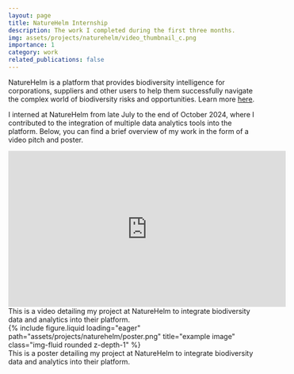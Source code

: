 ```yaml
---
layout: page
title: NatureHelm Internship
description: The work I completed during the first three months.
img: assets/projects/naturehelm/video_thumbnail_c.png
importance: 1
category: work
related_publications: false
---
```


NatureHelm is a platform that provides biodiversity intelligence for corporations, suppliers and other users to help them successfully navigate the complex world of biodiversity risks and opportunities. Learn more [here](https://www.naturehelm.com/).

I interned at NatureHelm from late July to the end of October 2024, where I contributed to the integration of multiple data analytics tools into the platform. Below, you can find a brief overview of my work in the form of a video pitch and poster.

<div style="text-align: center;">
  <iframe width="560" height="315" src="https://www.youtube.com/embed/khVBoDP5dvY?si=mpemHE4F822OAAxJ" title="YouTube video player" frameborder="0" allow="accelerometer; autoplay; clipboard-write; encrypted-media; gyroscope; picture-in-picture; web-share" referrerpolicy="strict-origin-when-cross-origin" allowfullscreen></iframe>
</div>
<div class="caption">
    This is a video detailing my project at NatureHelm to integrate biodiversity data and analytics into their platform.
</div>

<div class="row">
    <div class="col-sm mt-3 mt-md-0">
        {% include figure.liquid loading="eager" path="assets/projects/naturehelm/poster.png" title="example image" class="img-fluid rounded z-depth-1" %}
    </div>
</div>
<div class="caption">
    This is a poster detailing my project at NatureHelm to integrate biodiversity data and analytics into their platform.
</div>
